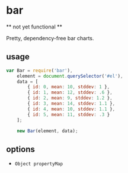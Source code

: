 bar
===

** not yet functional **

Pretty, dependency-free bar charts.

## usage

```js
var Bar = require('bar'),
	element = document.querySelector('#el'),
	data = [
		{ id: 0, mean: 10, stddev: 1 },
		{ id: 1, mean: 12, stddev: .6 },
		{ id: 2, mean: 9, stddev: 1.2 },
		{ id: 3, mean: 14, stddev: 1.1 },
		{ id: 4, mean: 10, stddev: 1.1 },
		{ id: 5, mean: 11, stddev: .3 }
	];

	new Bar(element, data);
```

## options

- `Object propertyMap`